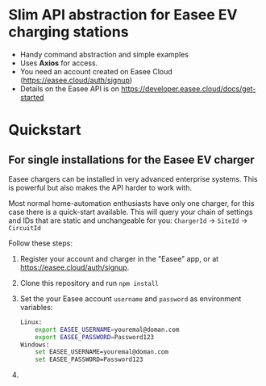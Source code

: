 # Slim API abstraction for Easee EV charging stations
* Handy command abstraction and simple examples
* Uses **Axios** for access. 
* You need an account created on Easee Cloud (https://easee.cloud/auth/signup) 
* Details on the Easee API is on https://developer.easee.cloud/docs/get-started

# Quickstart

## For single installations for the Easee EV charger
Easee chargers can be installed in very advanced enterprise systems. This is powerful but also makes the API harder to work with. 

Most normal home-automation enthusiasts have only one charger, for this case there is a quick-start available. This will query your chain of settings and IDs that are static and unchangeable for you:
`ChargerId` -> `SiteId` -> `CircuitId` 

Follow these steps:
1. Register your account and charger in the "Easee" app, or at https://easee.cloud/auth/signup. 
1. Clone this repository and run `npm install`
1. Set the your Easee account `username` and `password` as environment variables:
    
    ```bash
    Linux:
        export EASEE_USERNAME=youremal@doman.com
        export EASEE_PASSWORD=Password123
    Windows:
        set EASEE_USERNAME=youremal@doman.com
        set EASEE_PASSWORD=Password123
    ```
1. 




